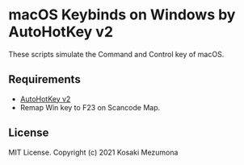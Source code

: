 # macOS Keybinds on Windows by AutoHotKey v2
These scripts simulate the Command and Control key of macOS.

## Requirements
- [AutoHotKey v2](https://www.autohotkey.com/)
- Remap Win key to F23 on Scancode Map.

## License
MIT License.
Copyright (c) 2021 Kosaki Mezumona
